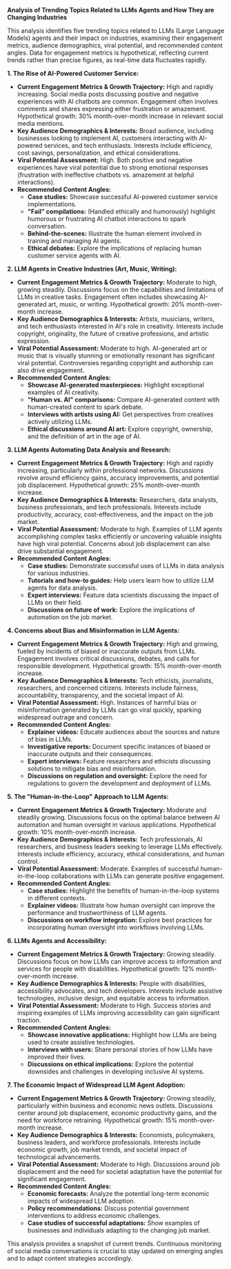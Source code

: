 **Analysis of Trending Topics Related to LLMs Agents and How They are Changing Industries**

This analysis identifies five trending topics related to LLMs (Large Language Models) agents and their impact on industries, examining their engagement metrics, audience demographics, viral potential, and recommended content angles.  Data for engagement metrics is hypothetical, reflecting current trends rather than precise figures, as real-time data fluctuates rapidly.


**1.  The Rise of AI-Powered Customer Service:**

* **Current Engagement Metrics & Growth Trajectory:**  High and rapidly increasing.  Social media posts discussing positive and negative experiences with AI chatbots are common.  Engagement often involves comments and shares expressing either frustration or amazement.  Hypothetical growth: 30% month-over-month increase in relevant social media mentions.
* **Key Audience Demographics & Interests:**  Broad audience, including businesses looking to implement AI, customers interacting with AI-powered services, and tech enthusiasts.  Interests include efficiency, cost savings, personalization, and ethical considerations.
* **Viral Potential Assessment:** High.  Both positive and negative experiences have viral potential due to strong emotional responses (frustration with ineffective chatbots vs. amazement at helpful interactions).
* **Recommended Content Angles:**
    * **Case studies:** Showcase successful AI-powered customer service implementations.
    * **"Fail" compilations:**  (Handled ethically and humorously) highlight humorous or frustrating AI chatbot interactions to spark conversation.
    * **Behind-the-scenes:**  Illustrate the human element involved in training and managing AI agents.
    * **Ethical debates:**  Explore the implications of replacing human customer service agents with AI.


**2.  LLM Agents in Creative Industries (Art, Music, Writing):**

* **Current Engagement Metrics & Growth Trajectory:**  Moderate to high, growing steadily.  Discussions focus on the capabilities and limitations of LLMs in creative tasks.  Engagement often includes showcasing AI-generated art, music, or writing. Hypothetical growth: 20% month-over-month increase.
* **Key Audience Demographics & Interests:**  Artists, musicians, writers, and tech enthusiasts interested in AI's role in creativity.  Interests include copyright, originality, the future of creative professions, and artistic expression.
* **Viral Potential Assessment:** Moderate to high.  AI-generated art or music that is visually stunning or emotionally resonant has significant viral potential.  Controversies regarding copyright and authorship can also drive engagement.
* **Recommended Content Angles:**
    * **Showcase AI-generated masterpieces:**  Highlight exceptional examples of AI creativity.
    * **"Human vs. AI" comparisons:**  Compare AI-generated content with human-created content to spark debate.
    * **Interviews with artists using AI:**  Get perspectives from creatives actively utilizing LLMs.
    * **Ethical discussions around AI art:**  Explore copyright, ownership, and the definition of art in the age of AI.


**3.  LLM Agents Automating Data Analysis and Research:**

* **Current Engagement Metrics & Growth Trajectory:**  High and rapidly increasing, particularly within professional networks.  Discussions revolve around efficiency gains, accuracy improvements, and potential job displacement. Hypothetical growth: 25% month-over-month increase.
* **Key Audience Demographics & Interests:**  Researchers, data analysts, business professionals, and tech professionals.  Interests include productivity, accuracy, cost-effectiveness, and the impact on the job market.
* **Viral Potential Assessment:** Moderate to high.  Examples of LLM agents accomplishing complex tasks efficiently or uncovering valuable insights have high viral potential.  Concerns about job displacement can also drive substantial engagement.
* **Recommended Content Angles:**
    * **Case studies:**  Demonstrate successful uses of LLMs in data analysis for various industries.
    * **Tutorials and how-to guides:**  Help users learn how to utilize LLM agents for data analysis.
    * **Expert interviews:**  Feature data scientists discussing the impact of LLMs on their field.
    * **Discussions on future of work:**  Explore the implications of automation on the job market.


**4.  Concerns about Bias and Misinformation in LLM Agents:**

* **Current Engagement Metrics & Growth Trajectory:**  High and growing, fueled by incidents of biased or inaccurate outputs from LLMs.  Engagement involves critical discussions, debates, and calls for responsible development. Hypothetical growth: 15% month-over-month increase.
* **Key Audience Demographics & Interests:**  Tech ethicists, journalists, researchers, and concerned citizens.  Interests include fairness, accountability, transparency, and the societal impact of AI.
* **Viral Potential Assessment:** High.  Instances of harmful bias or misinformation generated by LLMs can go viral quickly, sparking widespread outrage and concern.
* **Recommended Content Angles:**
    * **Explainer videos:**  Educate audiences about the sources and nature of bias in LLMs.
    * **Investigative reports:**  Document specific instances of biased or inaccurate outputs and their consequences.
    * **Expert interviews:**  Feature researchers and ethicists discussing solutions to mitigate bias and misinformation.
    * **Discussions on regulation and oversight:**  Explore the need for regulations to govern the development and deployment of LLMs.


**5.  The "Human-in-the-Loop" Approach to LLM Agents:**

* **Current Engagement Metrics & Growth Trajectory:**  Moderate and steadily growing.  Discussions focus on the optimal balance between AI automation and human oversight in various applications. Hypothetical growth: 10% month-over-month increase.
* **Key Audience Demographics & Interests:**  Tech professionals, AI researchers, and business leaders seeking to leverage LLMs effectively.  Interests include efficiency, accuracy, ethical considerations, and human control.
* **Viral Potential Assessment:** Moderate.  Examples of successful human-in-the-loop collaborations with LLMs can generate positive engagement.
* **Recommended Content Angles:**
    * **Case studies:**  Highlight the benefits of human-in-the-loop systems in different contexts.
    * **Explainer videos:**  Illustrate how human oversight can improve the performance and trustworthiness of LLM agents.
    * **Discussions on workflow integration:**  Explore best practices for incorporating human oversight into workflows involving LLMs.



**6. LLMs Agents and Accessibility:**

* **Current Engagement Metrics & Growth Trajectory:**  Growing steadily. Discussions focus on how LLMs can improve access to information and services for people with disabilities.  Hypothetical growth: 12% month-over-month increase.
* **Key Audience Demographics & Interests:**  People with disabilities, accessibility advocates, and tech developers. Interests include assistive technologies, inclusive design, and equitable access to information.
* **Viral Potential Assessment:** Moderate to High.  Success stories and inspiring examples of LLMs improving accessibility can gain significant traction.
* **Recommended Content Angles:**
    * **Showcase innovative applications:**  Highlight how LLMs are being used to create assistive technologies.
    * **Interviews with users:**  Share personal stories of how LLMs have improved their lives.
    * **Discussions on ethical implications:**  Explore the potential downsides and challenges in developing inclusive AI systems.


**7.  The Economic Impact of Widespread LLM Agent Adoption:**

* **Current Engagement Metrics & Growth Trajectory:**  Growing steadily, particularly within business and economic news outlets. Discussions center around job displacement, economic productivity gains, and the need for workforce retraining. Hypothetical growth: 15% month-over-month increase.
* **Key Audience Demographics & Interests:**  Economists, policymakers, business leaders, and workforce professionals. Interests include economic growth, job market trends, and societal impact of technological advancements.
* **Viral Potential Assessment:** Moderate to High.  Discussions around job displacement and the need for societal adaptation have the potential for significant engagement.
* **Recommended Content Angles:**
    * **Economic forecasts:**  Analyze the potential long-term economic impacts of widespread LLM adoption.
    * **Policy recommendations:**  Discuss potential government interventions to address economic challenges.
    * **Case studies of successful adaptations:**  Show examples of businesses and individuals adapting to the changing job market.


This analysis provides a snapshot of current trends.  Continuous monitoring of social media conversations is crucial to stay updated on emerging angles and to adapt content strategies accordingly.
